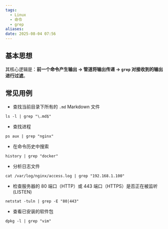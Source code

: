 ```yaml
---
tags:
  - Linux
  - 命令
  - grep
aliases: 
date: 2025-08-04 07:56
---
```

## 基本思想 

其核心逻辑是：**前一个命令产生输出 -> 管道将输出传递 -> `grep` 对接收到的输出进行过滤**。

## 常见用例

- 查找当前目录下所有的 `.md` Markdown 文件

```shell
ls -l | grep "\.md$"
```

- 查找进程

```shell
ps aux | grep "nginx"
```

- 在命令历史中搜索

```shell
history | grep "docker"
```

- 分析日志文件

```shell
cat /var/log/nginx/access.log | grep "192.168.1.100"
```

- 检查服务器的 80 端口（HTTP）或 443 端口（HTTPS）是否正在被监听 (LISTEN)

```shell
netstat -tuln | grep -E "80|443"
```

- 查看已安装的软件包

```shell
dpkg -l | grep "vim"
```